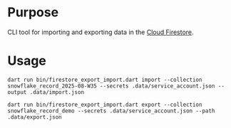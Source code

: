 # Purpose

CLI tool for importing and exporting data in the [Cloud Firestore](https://firebase.google.com/docs/firestore/).

# Usage

`dart run bin/firestore_export_import.dart import --collection snowflake_record_2025-08-W35 --secrets .data/service_account.json --output .data/import.json`

`dart run bin/firestore_export_import.dart export --collection snowflake_record_demo --secrets .data/service_account.json --path .data/export.json`

